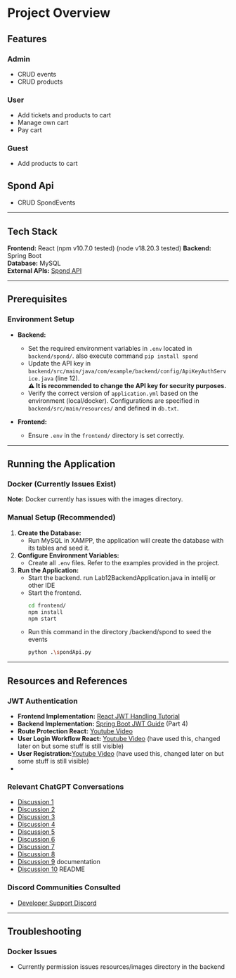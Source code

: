 # Project Overview

## Features

### Admin 
- CRUD events
- CRUD products

### User
- Add tickets and products to cart
- Manage own cart
- Pay cart

### Guest
- Add products to cart

## Spond Api
- CRUD SpondEvents
---

## Tech Stack
**Frontend:** React (npm v10.7.0 tested) (node v18.20.3 tested)
**Backend:** Spring Boot  
**Database:** MySQL  
**External APIs:** [Spond API]([https://spond.com](https://github.com/Olen/Spond))  

---
## Prerequisites

### Environment Setup
- **Backend:**
  - Set the required environment variables in `.env` located in `backend/spond/`. also execute command `pip install spond`
  - Update the API key in `backend/src/main/java/com/example/backend/config/ApiKeyAuthService.java` (line 12).  
    **⚠️ It is recommended to change the API key for security purposes.**
  - Verify the correct version of `application.yml` based on the environment (local/docker). Configurations are specified in `backend/src/main/resources/` and defined in `db.txt`.

- **Frontend:**
  - Ensure `.env` in the `frontend/` directory is set correctly.

---
## Running the Application

### Docker (Currently Issues Exist)
**Note:** Docker currently has issues with the images directory.

### Manual Setup (Recommended)
1. **Create the Database:**
   - Run MySQL in XAMPP, the application will create the database with its tables and seed it.
2. **Configure Environment Variables:**
   - Create all `.env` files. Refer to the examples provided in the project.
3. **Run the Application:**
   - Start the backend.
     run Lab12BackendApplication.java in intellij or other IDE
   - Start the frontend.
     ```bash
     cd frontend/
     npm install
     npm start
     ```
   - Run this command in the directory /backend/spond to seed the events
     ```bash
     python .\spondApi.py
     ```

---
## Resources and References

### JWT Authentication
- **Frontend Implementation:** [React JWT Handling Tutorial](https://www.youtube.com/watch?v=bqFjrhRrvy8&t=1s)  
- **Backend Implementation:** [Spring Boot JWT Guide](https://app.pluralsight.com/ilx/video-courses/clips/7d9e33c7-01b8-4caa-9518-1b4d4801393c) (Part 4)
- **Route Protection React:** [Youtube Video](https://www.youtube.com/watch?v=W4hBA2gACik&t=1180s)
- **User Login Workflow React:** [Youtube Video](https://www.youtube.com/watch?v=9quu2psb_Ak) (have used this, changed later on but some stuff is still visible)
- **User Registration:**[Youtube Video](https://www.youtube.com/watch?v=LXqbrtMnvkY&t=251s) (have used this, changed later on but some stuff is still visible)
- 

### Relevant ChatGPT Conversations
- [Discussion 1](https://chatgpt.com/share/67699274-3754-8008-aa08-5adbd6e8bdde)  
- [Discussion 2](https://chatgpt.com/share/6769929f-10e4-8008-bc3d-53bd857be964)  
- [Discussion 3](https://chatgpt.com/share/676992fa-8aac-8008-bc0b-0d2ee64ad547)  
- [Discussion 4](https://chatgpt.com/share/67699341-4a2c-8008-8c79-e525028ca43f)  
- [Discussion 5](https://chatgpt.com/share/676993dd-7828-8008-a4b3-98d0a880c34d)  
- [Discussion 6](https://chatgpt.com/share/676993fc-2594-8008-be0f-9e3a3914b3c4)  
- [Discussion 7](https://chatgpt.com/share/6769940f-d3f4-8008-b18b-ef48c0547d19)
- [Discussion 8](https://chatgpt.com/share/67699868-b5d0-8008-85d1-6047ac234348)
- [Discussion 9](https://chatgpt.com/share/676a4567-fdb0-8008-9bad-639214e2bef9) documentation
- [Discussion 10](https://chatgpt.com/c/676995a8-9be8-8008-bed8-23778ebde367) README

### Discord Communities Consulted
- [Developer Support Discord](http://discord.gg/0xZXblUU30hYo1vJ)

---
## Troubleshooting

### Docker Issues
- Currently permission issues resources/images directory in the backend

